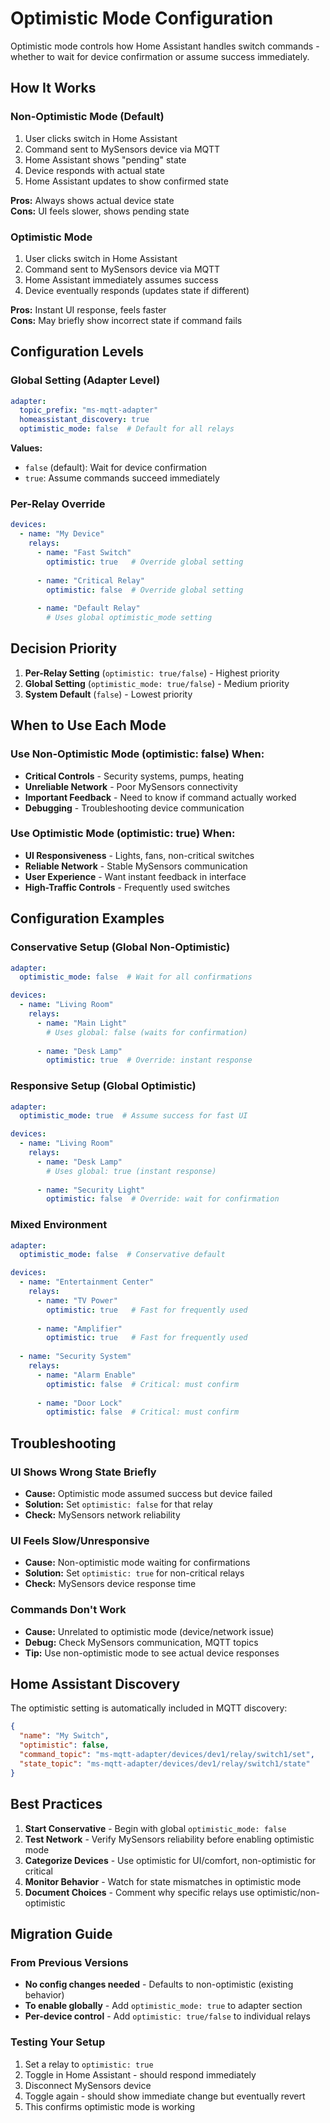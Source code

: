 # Optimistic Mode Configuration

Optimistic mode controls how Home Assistant handles switch commands - whether to wait for device confirmation or assume success immediately.

## How It Works

### **Non-Optimistic Mode (Default)**
1. User clicks switch in Home Assistant
2. Command sent to MySensors device via MQTT
3. Home Assistant shows "pending" state
4. Device responds with actual state
5. Home Assistant updates to show confirmed state

**Pros:** Always shows actual device state  
**Cons:** UI feels slower, shows pending state

### **Optimistic Mode**
1. User clicks switch in Home Assistant  
2. Command sent to MySensors device via MQTT
3. Home Assistant immediately assumes success
4. Device eventually responds (updates state if different)

**Pros:** Instant UI response, feels faster  
**Cons:** May briefly show incorrect state if command fails

## Configuration Levels

### Global Setting (Adapter Level)

```yaml
adapter:
  topic_prefix: "ms-mqtt-adapter"
  homeassistant_discovery: true
  optimistic_mode: false  # Default for all relays
```

**Values:**
- `false` (default): Wait for device confirmation
- `true`: Assume commands succeed immediately

### Per-Relay Override

```yaml
devices:
  - name: "My Device"
    relays:
      - name: "Fast Switch"
        optimistic: true   # Override global setting
        
      - name: "Critical Relay"  
        optimistic: false  # Override global setting
        
      - name: "Default Relay"
        # Uses global optimistic_mode setting
```

## Decision Priority

1. **Per-Relay Setting** (`optimistic: true/false`) - Highest priority
2. **Global Setting** (`optimistic_mode: true/false`) - Medium priority  
3. **System Default** (`false`) - Lowest priority

## When to Use Each Mode

### **Use Non-Optimistic Mode (optimistic: false) When:**
- **Critical Controls** - Security systems, pumps, heating
- **Unreliable Network** - Poor MySensors connectivity
- **Important Feedback** - Need to know if command actually worked
- **Debugging** - Troubleshooting device communication

### **Use Optimistic Mode (optimistic: true) When:**
- **UI Responsiveness** - Lights, fans, non-critical switches
- **Reliable Network** - Stable MySensors communication
- **User Experience** - Want instant feedback in interface
- **High-Traffic Controls** - Frequently used switches

## Configuration Examples

### Conservative Setup (Global Non-Optimistic)

```yaml
adapter:
  optimistic_mode: false  # Wait for all confirmations

devices:
  - name: "Living Room"
    relays:
      - name: "Main Light"
        # Uses global: false (waits for confirmation)
        
      - name: "Desk Lamp" 
        optimistic: true  # Override: instant response
```

### Responsive Setup (Global Optimistic)

```yaml
adapter:
  optimistic_mode: true  # Assume success for fast UI

devices:
  - name: "Living Room"
    relays:
      - name: "Desk Lamp"
        # Uses global: true (instant response)
        
      - name: "Security Light"
        optimistic: false  # Override: wait for confirmation
```

### Mixed Environment

```yaml
adapter:
  optimistic_mode: false  # Conservative default

devices:
  - name: "Entertainment Center"
    relays:
      - name: "TV Power"
        optimistic: true   # Fast for frequently used
        
      - name: "Amplifier"
        optimistic: true   # Fast for frequently used
        
  - name: "Security System"
    relays:
      - name: "Alarm Enable"
        optimistic: false  # Critical: must confirm
        
      - name: "Door Lock"
        optimistic: false  # Critical: must confirm
```

## Troubleshooting

### UI Shows Wrong State Briefly
- **Cause:** Optimistic mode assumed success but device failed
- **Solution:** Set `optimistic: false` for that relay
- **Check:** MySensors network reliability

### UI Feels Slow/Unresponsive  
- **Cause:** Non-optimistic mode waiting for confirmations
- **Solution:** Set `optimistic: true` for non-critical relays
- **Check:** MySensors device response time

### Commands Don't Work
- **Cause:** Unrelated to optimistic mode (device/network issue)
- **Debug:** Check MySensors communication, MQTT topics
- **Tip:** Use non-optimistic mode to see actual device responses

## Home Assistant Discovery

The optimistic setting is automatically included in MQTT discovery:

```json
{
  "name": "My Switch",
  "optimistic": false,
  "command_topic": "ms-mqtt-adapter/devices/dev1/relay/switch1/set",
  "state_topic": "ms-mqtt-adapter/devices/dev1/relay/switch1/state"
}
```

## Best Practices

1. **Start Conservative** - Begin with global `optimistic_mode: false`
2. **Test Network** - Verify MySensors reliability before enabling optimistic mode
3. **Categorize Devices** - Use optimistic for UI/comfort, non-optimistic for critical
4. **Monitor Behavior** - Watch for state mismatches in optimistic mode
5. **Document Choices** - Comment why specific relays use optimistic/non-optimistic

## Migration Guide

### From Previous Versions
- **No config changes needed** - Defaults to non-optimistic (existing behavior)
- **To enable globally** - Add `optimistic_mode: true` to adapter section
- **Per-device control** - Add `optimistic: true/false` to individual relays

### Testing Your Setup
1. Set a relay to `optimistic: true`
2. Toggle in Home Assistant - should respond immediately
3. Disconnect MySensors device
4. Toggle again - should show immediate change but eventually revert
5. This confirms optimistic mode is working